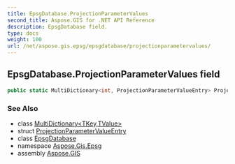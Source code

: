 ```yaml
---
title: EpsgDatabase.ProjectionParameterValues
second_title: Aspose.GIS for .NET API Reference
description: EpsgDatabase field. 
type: docs
weight: 100
url: /net/aspose.gis.epsg/epsgdatabase/projectionparametervalues/
---
```

## EpsgDatabase.ProjectionParameterValues field

```csharp
public static MultiDictionary<int, ProjectionParameterValueEntry> ProjectionParameterValues;
```

### See Also

* class [MultiDictionary&lt;TKey,TValue&gt;](../../../aspose.gis.common.collections/multidictionary-2/)
* struct [ProjectionParameterValueEntry](../../projectionparametervalueentry/)
* class [EpsgDatabase](../)
* namespace [Aspose.Gis.Epsg](../../epsgdatabase/)
* assembly [Aspose.GIS](../../../)


